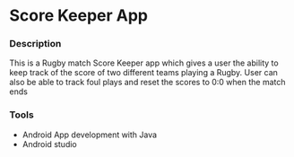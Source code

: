 # Score Keeper App

### Description
This is a Rugby match Score Keeper app which gives a user the ability to keep track of the score of two different teams playing a Rugby. 
User can also be able to track foul plays and reset the scores to 0:0 when the match ends

### Tools
- Android App development with Java
- Android studio
